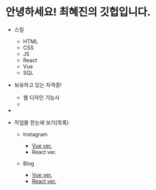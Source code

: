 <div>
      <h1>안녕하세요! 최혜진의 깃헙입니다.</h1>
      <ul>
        <li>
          <p>스킬</p>
          <ul>
            <li>HTML</li>
            <li>CSS</li>
            <li>JS</li>
            <li>React</li>
            <li>Vue</li>
            <li>SQL</li>
          </ul>
        </li>
        <li>
          <p>보유하고 있는 자격증!</p>
          <ul>
            <li>웹 디자인 기능사</li>
            <li></li>
          </ul>
        </li>
        <li>
        <li>
         <p>작업물 한눈에 보기(목록)</p>
          <ul>
            <li>  
                <p>Instagram</p>
          <ul>
                <li><a href="https://github.com/jinach0i/Vuestagram.git">Vue ver.</a></li>
            <li>React ver.</li>
          </ul>   
                </li>
            <li>
<p>Blog</p>
<ul>
                <li><a href="#">Vue ver.</a></li>
            <li><a href="https://github.com/jinach0i/ReactBlog.git">React ver.</a></li>
          </ul>
</li>
          </ul>     
         </li>
      </ul>
    </div>
<!--
**jinach0i/jinach0i** is a ✨ _special_ ✨ repository because its `README.md` (this file) appears on your GitHub profile.

Here are some ideas to get you started:

- 🔭 I’m currently working on ...
- 🌱 I’m currently learning ...
- 👯 I’m looking to collaborate on ...
- 🤔 I’m looking for help with ...
- 💬 Ask me about ...
- 📫 How to reach me: ...
- 😄 Pronouns: ...
- ⚡ Fun fact: ...
-->
